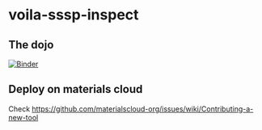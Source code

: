 # voila-sssp-inspect

## The dojo
[![Binder](https://mybinder.org/badge_logo.svg)](https://mybinder.org/v2/gh/unkcpz/voila-sssp-inspect/main?urlpath=voila%2Frender%2Fsssp-inspect.ipynb)

## Deploy on materials cloud

Check https://github.com/materialscloud-org/issues/wiki/Contributing-a-new-tool